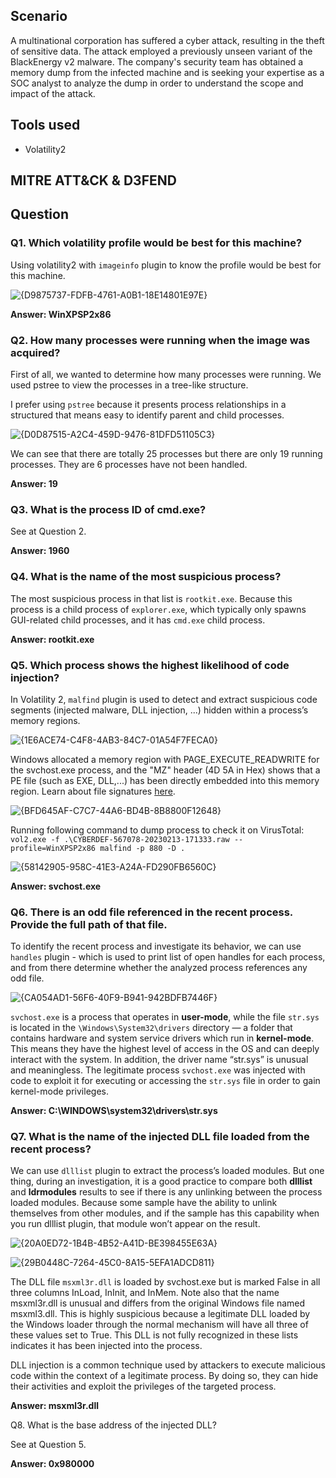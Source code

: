 ## Scenario

A multinational corporation has suffered a cyber attack, resulting in the theft of sensitive data. The attack employed a previously unseen variant of the BlackEnergy v2 malware. The company's security team has obtained a memory dump from the infected machine and is seeking your expertise as a SOC analyst to analyze the dump in order to understand the scope and impact of the attack.

## Tools used

- Volatility2


## MITRE ATT&CK & D3FEND


## Question

### Q1. Which volatility profile would be best for this machine?

Using volatility2 with `imageinfo` plugin to know the profile would be best for this machine.

![{D9875737-FDFB-4761-A0B1-18E14801E97E}](https://github.com/user-attachments/assets/577ac208-f09b-426b-877f-1a383d9c1171)


**Answer: WinXPSP2x86**

### Q2. How many processes were running when the image was acquired?

First of all, we wanted to determine how many processes were running. We used pstree to view the processes in a tree-like structure.

I prefer using `pstree` because it presents process relationships in a structured that means easy to identify parent and child processes.

![{D0D87515-A2C4-459D-9476-81DFD51105C3}](https://github.com/user-attachments/assets/b4d8c312-2cf2-4859-b956-049bac99061a)

We can see that there are totally 25 processes but there are only 19 running processes. They are 6 processes have not been handled.

**Answer: 19**

### Q3. What is the process ID of cmd.exe?

See at Question 2.

**Answer: 1960**

### Q4. What is the name of the most suspicious process?

The most suspicious process in that list is `rootkit.exe`. Because this process is a child process of `explorer.exe`, which typically only spawns GUI-related child processes, and it has `cmd.exe` child process.

**Answer: rootkit.exe**

### Q5. Which process shows the highest likelihood of code injection?

In Volatility 2, `malfind` plugin is used to detect and extract suspicious code segments (injected malware, DLL injection, ...) hidden within a process’s memory regions.

![{1E6ACE74-C4F8-4AB3-84C7-01A54F7FECA0}](https://github.com/user-attachments/assets/68e45ef8-3f70-419d-8639-dc84a9ad147b)


Windows allocated a memory region with PAGE_EXECUTE_READWRITE for the svchost.exe process, and the "MZ" header (4D 5A in Hex) shows that a PE file (such as EXE, DLL,...) has been directly embedded into this memory region. Learn about file signatures [here](https://filesig.search.org/).

![{BFD645AF-C7C7-44A6-BD4B-8B8800F12648}](https://github.com/user-attachments/assets/3370c3f3-7d11-4b15-bc8c-76bdf14568b3)


Running following command to dump process to check it on VirusTotal: `vol2.exe -f .\CYBERDEF-567078-20230213-171333.raw --profile=WinXPSP2x86 malfind -p 880 -D .`

![{58142905-958C-41E3-A24A-FD290FB6560C}](https://github.com/user-attachments/assets/305a34c6-14f7-44a3-9764-c37eb12806a0)

**Answer: svchost.exe**

### Q6. There is an odd file referenced in the recent process. Provide the full path of that file.

To identify the recent process and investigate its behavior, we can use `handles` plugin - which is used to print list of open handles for each process, and from there determine whether the analyzed process references any odd file.

![{CA054AD1-56F6-40F9-B941-942BDFB7446F}](https://github.com/user-attachments/assets/61177dd8-2e13-4e9e-9298-bcef8a9a9bb4)

`svchost.exe` is a process that operates in **user-mode**, while the file `str.sys` is located in the `\Windows\System32\drivers` directory — a folder that contains hardware and system service drivers which run in **kernel-mode**. This means they have the highest level of access in the OS and can deeply interact with the system. In addition, the driver name “str.sys” is unusual and meaningless. The legitimate process `svchost.exe` was injected with code to exploit it for executing or accessing the `str.sys` file in order to gain kernel-mode privileges.

**Answer: C:\WINDOWS\system32\drivers\str.sys**

### Q7. What is the name of the injected DLL file loaded from the recent process?

We can use `dlllist` plugin to extract the process’s loaded modules. But one thing, during an investigation, it is a good practice to compare both **dlllist** and **ldrmodules** results to see if there is any unlinking between the process loaded modules. Because some sample have the ability to unlink themselves from other modules, and if the sample has this capability when you run dlllist plugin, that module won’t appear on the result.

![{20A0ED72-1B4B-4B52-A41D-BE398455E63A}](https://github.com/user-attachments/assets/5a1b9e9c-16a3-488f-8766-13b0229bdeac)

![{29B0448C-7264-45C0-8A15-5EFA1ADCD811}](https://github.com/user-attachments/assets/84d34855-128f-4ad8-bf8b-d474e462aae1)

The DLL file `msxml3r.dll` is loaded by svchost.exe but is marked False in all three columns InLoad, InInit, and InMem. Note also that the name msxml3r.dll is unusual and differs from the original Windows file named msxml3.dll. This is highly suspicious because a legitimate DLL loaded by the Windows loader through the normal mechanism will have all three of these values set to True. This DLL is not fully recognized in these lists indicates it has been injected into the process.

DLL injection is a common technique used by attackers to execute malicious code within the context of a legitimate process. By doing so, they can hide their activities and exploit the privileges of the targeted process.

**Answer: msxml3r.dll**

Q8. What is the base address of the injected DLL?

See at Question 5.

**Answer: 0x980000**

